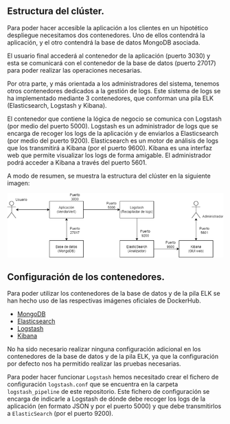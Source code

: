 ## Estructura del clúster.

Para poder hacer accesible la aplicación a los clientes en un hipotético despliegue necesitamos dos contenedores. Uno de ellos contendrá la aplicación, y el otro contendrá la base de datos MongoDB asociada.

El usuario final accederá al contenedor de la aplicación (puerto 3030) y esta se comunicará con el contenedor de la base de datos (puerto 27017) para poder realizar las operaciones necesarias.

Por otra parte, y más orientada a los administradores del sistema, tenemos otros contenedores dedicados a la gestión de logs. Este sistema de logs se ha implementado mediante 3 contenedores, que conforman una pila ELK (Elasticsearch, Logstash y Kibana).

El contenedor que contiene la lógica de negocio se comunica con Logstash (por medio del puerto 5000). Logstash es un administrador de logs que se encarga de recoger los logs de la aplicación y de enviarlos a Elasticsearch (por medio del puerto 9200). Elasticsearch es un motor de análisis de logs que los transmitirá a Kibana (por el puerto 9600). Kibana es una interfaz web que permite visualizar los logs de forma amigable. El administrador podrá acceder a Kibana a través del puerto 5601.

A modo de resumen, se muestra la estructura del clúster en la siguiente imagen:

![Cluster](imgs/estructura_cluster.png)

## Configuración de los contenedores.

Para poder utilizar los contenedores de la base de datos y de la pila ELK se han hecho uso de las respectivas imágenes oficiales de DockerHub. 
- [MongoDB](https://hub.docker.com/_/mongo)
- [Elasticsearch](https://hub.docker.com/_/elasticsearch)
- [Logstash](https://hub.docker.com/_/logstash)
- [Kibana](https://hub.docker.com/_/kibana)

No ha sido necesario realizar ninguna configuración adicional en los contenedores de la base de datos y de la pila ELK, ya que la configuración por defecto nos ha permitido realizar las pruebas necesarias. 

Para poder hacer funcionar ``Logstash`` hemos necesitado crear el fichero de configuración `logstash.conf` que se encuentra en la carpeta `logstash_pipeline` de este repositorio. Este fichero de configuración se encarga de indicarle a Logstash de dónde debe recoger los logs de la aplicación (en formato JSON y por el puerto 5000) y que debe transmitirlos a ``ElasticSearch`` (por el puerto 9200).